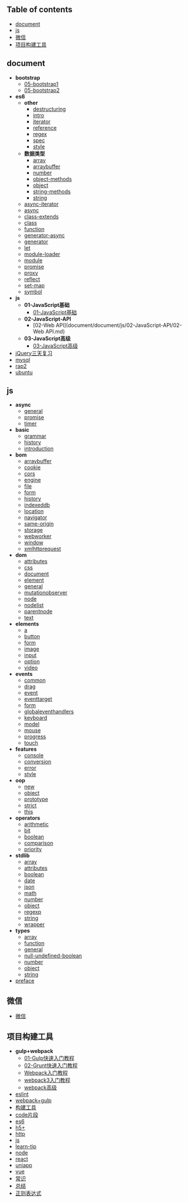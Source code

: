 ## Table of contents
  + [document](#document)
  + [js](#js)
  + [微信](#微信)
  + [项目构建工具](#项目构建工具)
## document
  + **bootstrap**
    + [05-bootstrap1](document/document/bootstrap/05-bootstrap1.md)
    + [05-bootstrap2](document/document/bootstrap/05-bootstrap2.md)
  + **es6**
    + **other**
      + [destructuring](document/document/es6/other/destructuring.md)
      + [intro](document/document/es6/other/intro.md)
      + [iterator](document/document/es6/other/iterator.md)
      + [reference](document/document/es6/other/reference.md)
      + [regex](document/document/es6/other/regex.md)
      + [spec](document/document/es6/other/spec.md)
      + [style](document/document/es6/other/style.md)
    + **数据类型**
      + [array](document/document/es6/数据类型/array.md)
      + [arraybuffer](document/document/es6/数据类型/arraybuffer.md)
      + [number](document/document/es6/数据类型/number.md)
      + [object-methods](document/document/es6/数据类型/object-methods.md)
      + [object](document/document/es6/数据类型/object.md)
      + [string-methods](document/document/es6/数据类型/string-methods.md)
      + [string](document/document/es6/数据类型/string.md)
    + [async-iterator](document/document/es6/async-iterator.md)
    + [async](document/document/es6/async.md)
    + [class-extends](document/document/es6/class-extends.md)
    + [class](document/document/es6/class.md)
    + [function](document/document/es6/function.md)
    + [generator-async](document/document/es6/generator-async.md)
    + [generator](document/document/es6/generator.md)
    + [let](document/document/es6/let.md)
    + [module-loader](document/document/es6/module-loader.md)
    + [module](document/document/es6/module.md)
    + [promise](document/document/es6/promise.md)
    + [proxy](document/document/es6/proxy.md)
    + [reflect](document/document/es6/reflect.md)
    + [set-map](document/document/es6/set-map.md)
    + [symbol](document/document/es6/symbol.md)
  + **js**
    + **01-JavaScript基础**
      + [01-JavaScript基础](document/document/js/01-JavaScript基础/01-JavaScript基础.md)
    + **02-JavaScript-API**
      + [02-Web API](document/document/js/02-JavaScript-API/02-Web API.md)
    + **03-JavaScript高级**
      + [03-JavaScript高级](document/document/js/03-JavaScript高级/03-JavaScript高级.md)
  + [jQuery三天复习](document/document/jQuery三天复习.md)
  + [mysql](document/document/mysql.md)
  + [rap2](document/document/rap2.md)
  + [ubuntu](document/document/ubuntu.md)
## js
  + **async**
    + [general](document/js/async/general.md)
    + [promise](document/js/async/promise.md)
    + [timer](document/js/async/timer.md)
  + **basic**
    + [grammar](document/js/basic/grammar.md)
    + [history](document/js/basic/history.md)
    + [introduction](document/js/basic/introduction.md)
  + **bom**
    + [arraybuffer](document/js/bom/arraybuffer.md)
    + [cookie](document/js/bom/cookie.md)
    + [cors](document/js/bom/cors.md)
    + [engine](document/js/bom/engine.md)
    + [file](document/js/bom/file.md)
    + [form](document/js/bom/form.md)
    + [history](document/js/bom/history.md)
    + [indexeddb](document/js/bom/indexeddb.md)
    + [location](document/js/bom/location.md)
    + [navigator](document/js/bom/navigator.md)
    + [same-origin](document/js/bom/same-origin.md)
    + [storage](document/js/bom/storage.md)
    + [webworker](document/js/bom/webworker.md)
    + [window](document/js/bom/window.md)
    + [xmlhttprequest](document/js/bom/xmlhttprequest.md)
  + **dom**
    + [attributes](document/js/dom/attributes.md)
    + [css](document/js/dom/css.md)
    + [document](document/js/dom/document.md)
    + [element](document/js/dom/element.md)
    + [general](document/js/dom/general.md)
    + [mutationobserver](document/js/dom/mutationobserver.md)
    + [node](document/js/dom/node.md)
    + [nodelist](document/js/dom/nodelist.md)
    + [parentnode](document/js/dom/parentnode.md)
    + [text](document/js/dom/text.md)
  + **elements**
    + [a](document/js/elements/a.md)
    + [button](document/js/elements/button.md)
    + [form](document/js/elements/form.md)
    + [image](document/js/elements/image.md)
    + [input](document/js/elements/input.md)
    + [option](document/js/elements/option.md)
    + [video](document/js/elements/video.md)
  + **events**
    + [common](document/js/events/common.md)
    + [drag](document/js/events/drag.md)
    + [event](document/js/events/event.md)
    + [eventtarget](document/js/events/eventtarget.md)
    + [form](document/js/events/form.md)
    + [globaleventhandlers](document/js/events/globaleventhandlers.md)
    + [keyboard](document/js/events/keyboard.md)
    + [model](document/js/events/model.md)
    + [mouse](document/js/events/mouse.md)
    + [progress](document/js/events/progress.md)
    + [touch](document/js/events/touch.md)
  + **features**
    + [console](document/js/features/console.md)
    + [conversion](document/js/features/conversion.md)
    + [error](document/js/features/error.md)
    + [style](document/js/features/style.md)
  + **oop**
    + [new](document/js/oop/new.md)
    + [object](document/js/oop/object.md)
    + [prototype](document/js/oop/prototype.md)
    + [strict](document/js/oop/strict.md)
    + [this](document/js/oop/this.md)
  + **operators**
    + [arithmetic](document/js/operators/arithmetic.md)
    + [bit](document/js/operators/bit.md)
    + [boolean](document/js/operators/boolean.md)
    + [comparison](document/js/operators/comparison.md)
    + [priority](document/js/operators/priority.md)
  + **stdlib**
    + [array](document/js/stdlib/array.md)
    + [attributes](document/js/stdlib/attributes.md)
    + [boolean](document/js/stdlib/boolean.md)
    + [date](document/js/stdlib/date.md)
    + [json](document/js/stdlib/json.md)
    + [math](document/js/stdlib/math.md)
    + [number](document/js/stdlib/number.md)
    + [object](document/js/stdlib/object.md)
    + [regexp](document/js/stdlib/regexp.md)
    + [string](document/js/stdlib/string.md)
    + [wrapper](document/js/stdlib/wrapper.md)
  + **types**
    + [array](document/js/types/array.md)
    + [function](document/js/types/function.md)
    + [general](document/js/types/general.md)
    + [null-undefined-boolean](document/js/types/null-undefined-boolean.md)
    + [number](document/js/types/number.md)
    + [object](document/js/types/object.md)
    + [string](document/js/types/string.md)
  + [preface](document/js/preface.md)
## 微信
  + [微信](document/微信/微信.md)
## 项目构建工具
  + **gulp+webpack**
    + [01-Gulp快速入门教程](document/项目构建工具/gulp+webpack/01-Gulp快速入门教程.md)
    + [02-Grunt快速入门教程](document/项目构建工具/gulp+webpack/02-Grunt快速入门教程.md)
    + [Webpack入门教程](document/项目构建工具/gulp+webpack/Webpack入门教程.md)
    + [webpack3入门教程](document/项目构建工具/gulp+webpack/webpack3入门教程.md)
    + [webpack高级](document/项目构建工具/gulp+webpack/webpack高级.md)
  + [eslint](document/项目构建工具/eslint.md)
  + [webpack+gulp](document/项目构建工具/webpack+gulp.md)
  + [构建工具](document/项目构建工具/构建工具.md)
+ [code片段](document/code片段.md)
+ [es6](document/es6.md)
+ [h5+](document/h5+.md)
+ [http](document/http.md)
+ [js](document/js.md)
+ [learn-tip](document/learn-tip.md)
+ [node](document/node.md)
+ [react](document/react.md)
+ [uniapp](document/uniapp.md)
+ [vue](document/vue.md)
+ [常识](document/常识.md)
+ [总结](document/总结.md)
+ [正则表达式](document/正则表达式.md)
